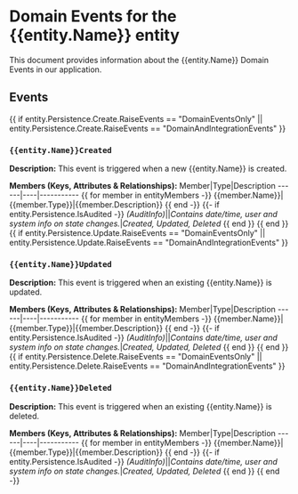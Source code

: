 ﻿# Domain Events for the {{entity.Name}} entity

This document provides information about the {{entity.Name}} Domain Events in our application.

## Events
{{ if entity.Persistence.Create.RaiseEvents == "DomainEventsOnly" ||  entity.Persistence.Create.RaiseEvents == "DomainAndIntegrationEvents" }}
### `{{entity.Name}}Created`

**Description:**
This event is triggered when a new {{entity.Name}} is created.

**Members (Keys, Attributes & Relationships):**
Member|Type|Description
------|----|-----------
{{ for member in entityMembers -}}
{{member.Name}}|{{member.Type}}|{{member.Description}}
{{ end -}}
{{- if entity.Persistence.IsAudited -}}
*(AuditInfo)*||*Contains date/time, user and system info on state changes.*|*Created, Updated, Deleted*
{{ end }}
{{ end }}{{ if entity.Persistence.Update.RaiseEvents == "DomainEventsOnly" ||  entity.Persistence.Update.RaiseEvents == "DomainAndIntegrationEvents" }}
### `{{entity.Name}}Updated`

**Description:** 
This event is triggered when an existing {{entity.Name}} is updated.

**Members (Keys, Attributes & Relationships):**
Member|Type|Description
------|----|-----------
{{ for member in entityMembers -}}
{{member.Name}}|{{member.Type}}|{{member.Description}}
{{ end -}}
{{- if entity.Persistence.IsAudited -}}
*(AuditInfo)*||*Contains date/time, user and system info on state changes.*|*Created, Updated, Deleted*
{{ end }}
{{ end }}{{ if entity.Persistence.Delete.RaiseEvents == "DomainEventsOnly" ||  entity.Persistence.Delete.RaiseEvents == "DomainAndIntegrationEvents" }}
### `{{entity.Name}}Deleted`

**Description:**
This event is triggered when an existing {{entity.Name}} is deleted.

**Members (Keys, Attributes & Relationships):**
Member|Type|Description
------|----|-----------
{{ for member in entityMembers -}}
{{member.Name}}|{{member.Type}}|{{member.Description}}
{{ end -}}
{{- if entity.Persistence.IsAudited -}}
*(AuditInfo)*||*Contains date/time, user and system info on state changes.*|*Created, Updated, Deleted*
{{ end }}
{{ end -}}